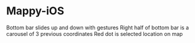 # Mappy-iOS

Bottom bar slides up and down with gestures
Right half of bottom bar is a carousel of 3 previous coordinates
Red dot is selected location on map